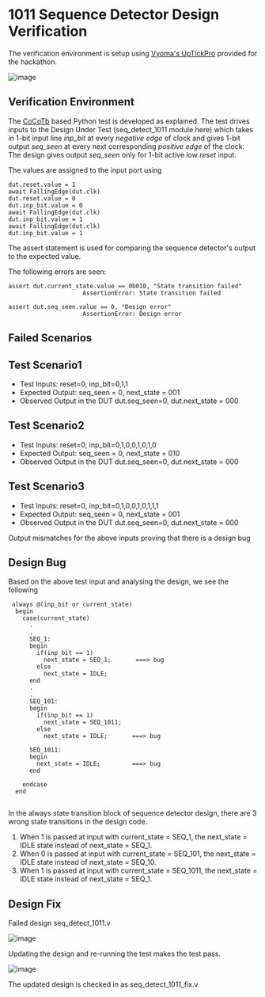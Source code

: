 # 1011 Sequence Detector Design Verification

The verification environment is setup using [Vyoma's UpTickPro](https://vyomasystems.com) provided for the hackathon.

![image](https://user-images.githubusercontent.com/51830376/182038548-3813ee59-ef50-49e3-85f8-137e0ec733db.png)

## Verification Environment

The [CoCoTb](https://www.cocotb.org/) based Python test is developed as explained. The test drives inputs to the Design Under Test (seq_detect_1011 module here) which takes in 1-bit input line *inp_bit* at every *negative edge* of clock and gives 1-bit output *seq_seen* at every next corresponding *positive edge* of the clock. The design gives output *seq_seen* only for 1-bit active low *reset* input.  

The values are assigned to the input port using 

```
dut.reset.value = 1
await FallingEdge(dut.clk) 
dut.reset.value = 0
dut.inp_bit.value = 0
await FallingEdge(dut.clk)
dut.inp_bit.value = 1
await FallingEdge(dut.clk)
dut.inp_bit.value = 1

```
The assert statement is used for comparing the sequence detector's output to the expected value.

The following errors are seen:

```
assert dut.current_state.value == 0b010, "State transition failed"
                     AssertionError: State transition failed
```

```
assert dut.seq_seen.value == 0, "Design error"
                     AssertionError: Design error
```


## Failed Scenarios

## Test Scenario1
- Test Inputs: reset=0, inp_bit=0,1,1
- Expected Output: seq_seen = 0, next_state = 001 
- Observed Output in the DUT dut.seq_seen=0, dut.next_state = 000

## Test Scenario2
- Test Inputs: reset=0, inp_bit=0,1,0,0,1,0,1,0
- Expected Output: seq_seen = 0, next_state = 010 
- Observed Output in the DUT dut.seq_seen=0, dut.next_state = 000

## Test Scenario3
- Test Inputs: reset=0, inp_bit=0,1,0,0,1,0,1,1,1
- Expected Output: seq_seen = 0, next_state = 001 
- Observed Output in the DUT dut.seq_seen=0, dut.next_state = 000


Output mismatches for the above inputs proving that there is a design bug

## Design Bug
Based on the above test input and analysing the design, we see the following

```
 always @(inp_bit or current_state)
  begin
    case(current_state)
      .
      .
      SEQ_1:
      begin
        if(inp_bit == 1)
          next_state = SEQ_1;       ===> bug
        else
          next_state = IDLE;
      end
      .
      .
      SEQ_101:
      begin
        if(inp_bit == 1)
          next_state = SEQ_1011;
        else
          next_state = IDLE;       ===> bug
      
      SEQ_1011:
      begin
        next_state = IDLE;         ===> bug
      end
      
    endcase
  end
  
```
In the always state transition block of sequence detector design, there are 3 wrong state transitions in the design code.
1. When 1 is passed at input with current_state = SEQ_1, the next_state = IDLE state instead of next_state = SEQ_1.
2. When 0 is passed at input with current_state = SEQ_101, the next_state = IDLE state instead of next_state = SEQ_10.
3. When 1 is passed at input with current_state = SEQ_1011, the next_state = IDLE state instead of next_state = SEQ_1.

## Design Fix
Failed design seq_detect_1011.v

![image](https://user-images.githubusercontent.com/51830376/182148742-45b88d8e-875a-4217-982d-4ef7e2ad4acd.png)


Updating the design and re-running the test makes the test pass.

![image](https://user-images.githubusercontent.com/51830376/182150608-847ceb27-50a4-45dd-9211-6951aa35887f.png)

The updated design is checked in as seq_detect_1011_fix.v

